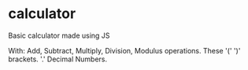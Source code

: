 # calculator
Basic calculator made using JS

With:
  Add, Subtract, Multiply, Division, Modulus operations.
  These '(' ')' brackets.
  '.' Decimal Numbers.
